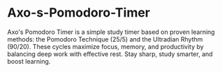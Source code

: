 # Axo-s-Pomodoro-Timer
Axo's Pomodoro Timer is a simple study timer based on proven learning methods: the Pomodoro Technique (25/5) and the Ultradian Rhythm (90/20). These cycles maximize focus, memory, and productivity by balancing deep work with effective rest. Stay sharp, study smarter, and boost learning.
